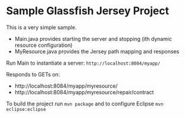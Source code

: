 # Sample Glassfish Jersey Project

This is a very simple sample.

* Main.java provides starting the server and stopping (ith dynamic resource configuration)
* MyResource.java provides the Jersey path mapping and responses

Run Main to instantiate a server: ```http://localhost:8084/myapp/```

Responds to GETs on:
* http://localhost:8084/myapp/myresource/
* http://localhost:8084/myapp/myresource/repair/contract

To build the project run ```mvn package``` and to configure Eclipse ```mvn eclipse:eclipse```